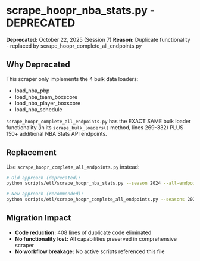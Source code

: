 # scrape_hoopr_nba_stats.py - DEPRECATED

**Deprecated:** October 22, 2025 (Session 7)
**Reason:** Duplicate functionality - replaced by scrape_hoopr_complete_all_endpoints.py

## Why Deprecated

This scraper only implements the 4 bulk data loaders:
- load_nba_pbp
- load_nba_team_boxscore  
- load_nba_player_boxscore
- load_nba_schedule

`scrape_hoopr_complete_all_endpoints.py` has the EXACT SAME bulk loader functionality (in its `scrape_bulk_loaders()` method, lines 269-332) PLUS 150+ additional NBA Stats API endpoints.

## Replacement

Use `scrape_hoopr_complete_all_endpoints.py` instead:

```bash
# Old approach (deprecated):
python scripts/etl/scrape_hoopr_nba_stats.py --season 2024 --all-endpoints

# New approach (recommended):
python scripts/etl/scrape_hoopr_complete_all_endpoints.py --seasons 2024
```

## Migration Impact

- **Code reduction:** 408 lines of duplicate code eliminated
- **No functionality lost:** All capabilities preserved in comprehensive scraper
- **No workflow breakage:** No active scripts referenced this file
